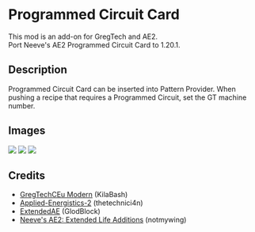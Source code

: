 # Programmed Circuit Card
This mod is an add-on for GregTech and AE2.  
Port Neeve's AE2 Programmed Circuit Card to 1.20.1.

## Description
Programmed Circuit Card can be inserted into Pattern Provider. When pushing a recipe that requires a Programmed Circuit, set the GT machine number.  

## Images
![](https://github.com/user-attachments/assets/c16816e1-2d03-453a-abd0-14a539bded3d)
![](https://github.com/user-attachments/assets/a6e7a248-fc94-4c8b-a595-5bde17a148e7)
![](https://github.com/user-attachments/assets/fa83040f-3244-481b-a941-c63aedd7f713)

## Credits
- [GregTechCEu Modern](https://www.curseforge.com/minecraft/mc-mods/gregtechceu-modern) (KilaBash)
- [Applied-Energistics-2](https://www.curseforge.com/minecraft/mc-mods/applied-energistics-2) (thetechnici4n)
- [ExtendedAE](https://www.curseforge.com/minecraft/mc-mods/ex-pattern-provider) (GlodBlock)
- [Neeve's AE2: Extended Life Additions](https://www.curseforge.com/minecraft/mc-mods/nae2) (notmywing)
